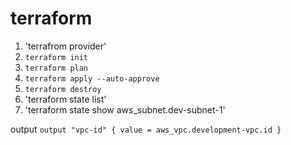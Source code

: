 # terraform

1. 'terrafrom provider'
2. `terraform init`
3. `terraform plan`
4. `terraform apply --auto-approve`
5. `terraform destroy`
6. 'terraform state list'
7. 'terraform state  show aws_subnet.dev-subnet-1'

output 
`
output "vpc-id" {
value = aws_vpc.development-vpc.id
}
`


